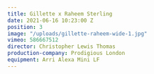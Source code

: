 ```yaml
---
title: Gillette x Raheem Sterling
date: 2021-06-16 10:23:00 Z
position: 3
image: "/uploads/gillette-raheem-wide-1.jpg"
vimeo: 586667512
director: Christopher Lewis Thomas
production-company: Prodigious London
equipment: Arri Alexa Mini LF
---
```


